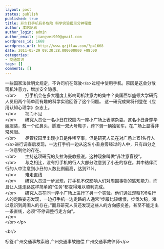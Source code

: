 ```yaml
---
layout: post
status: publish
published: true
title: 开车打手机有多危险 科学实验揭示分神程度
author: 本站记者
author_login: admin
author_email: jiangwei909@gmail.com
wordpress_id: 1668
wordpress_url: http://www.gzjtlaw.com/?p=1668
date: 2011-05-29 09:30:28.000000000 +08:00
categories:
- 交通常识
tags: []
comments: []
---
```

<p><p> 一些国家法律明文规定，不许司机在<a>驾驶<&#47;a>过程中使用手机。原因是这会分散司机注意力，增加安全隐患。<br><&#47;br>　　打手机会在多大程度上影响司机注意力的集中？美国西华盛顿大学研究人员用两个简单而有趣的科学实验回答了这个问题。 这一研究成果将刊登在《应用认知心理学》杂志上。 <br><&#47;br>　　视而不见<br><&#47;br>　　研究人员让一名小丑在校园内一座小广场上表演杂耍。这名小丑身穿华丽服装，戴一个红鼻头，脚蹬一双大号鞋子，跨下骑一辆独轮车，在广场上显得非常惹眼。<br><&#47;br>　　尽管校园里出现小丑是件稀罕事，但是研究人员在对广场上151名<a>行人<&#47;a>进行调查后发现，一边打手机一边从这名小丑身旁经过的人中，只有四分之一注意到他的存在。 <br><&#47;br>　　主持这项研究的艾拉海曼教授说，这种现象叫做&ldquo;非注意盲视&rdquo;。 <br><&#47;br>　　与之相比，没有打手机的行人大部分注意到了小丑的存在。其中结伴而行的人中注意到小丑的人数比例最高，达到71%。 <br><&#47;br>　　难走直线<br><&#47;br>　　研究人员进一步发现，打手机不仅影响人们对周围事物的感知能力，而且让人连走路这样简单的&ldquo;任务&rdquo;都变得难以顺利完成。 <br><&#47;br>　　研究人员在同一座小广场上进行了另一个实验。他们通过观察196名行人的走路姿态发现，一边打手机一边走路的人通常&ldquo;步履比较缓慢，步伐欠稳，难以意识到周围人的存在。&rdquo;而且研究人员还发现这些人的方向感变差，甚至不能走出一条直线，必须&ldquo;不停调整行走方向&rdquo;。<br><&#47;br><br><&#47;br><&#47;p><br&#47;><p>标签:广州交通事故索赔 广州交通事故赔偿 广州交通事故律师<&#47;p>

